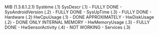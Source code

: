 MIB (1.3.6.1.2.1)
Système (.1)
    SysDescr (.1)           - FULLY DONE -
    SysAndroidVersion (.2)  - FULLY DONE -
    SysUpTime (.3)          - FULLY DONE -
Hardware (.2)
    HwCpuUsage (.1)         - DONE APPROXIMATELY -
    HwDiskUsage (.2)        - DONE ONLY INTERNAL MEMORY -
    HwMemoryUsage (.3)      - FULLY DONE -
    HwSensorActivity (.4)   - NOT WORKING -
Services (.3)
